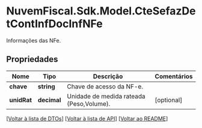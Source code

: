 # NuvemFiscal.Sdk.Model.CteSefazDetContInfDocInfNFe
Informações das NFe.

## Propriedades

Nome | Tipo | Descrição | Comentários
------------ | ------------- | ------------- | -------------
**chave** | **string** | Chave de acesso da NF-e. | 
**unidRat** | **decimal** | Unidade de medida rateada (Peso,Volume). | [optional] 

[[Voltar à lista de DTOs]](../README.md#documentation-for-models) [[Voltar à lista de API]](../README.md#documentation-for-api-endpoints) [[Voltar ao README]](../README.md)

